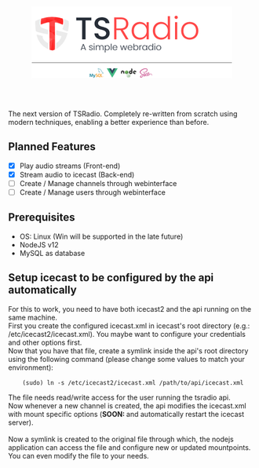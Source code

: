 <img src="attachments/project_banner.png" alt="Project Banner" style="display: block; margin: 0 auto 64px auto;" />

The next version of TSRadio. Completely re-written from scratch using modern techniques, enabling a better experience than before.

## Planned Features
- [x] Play audio streams (Front-end)
- [x] Stream audio to icecast (Back-end)
- [ ] Create / Manage channels through webinterface
- [ ] Create / Manage users through webinterface

## Prerequisites
* OS: Linux (Win will be supported in the late future)
* NodeJS v12
* MySQL as database

## Setup icecast to be configured by the api automatically
For this to work, you need to have both icecast2 and the api running on the same machine. <br>
First you create the configured icecast.xml in icecast's root directory (e.g.: /etc/icecast2/icecast.xml). You maybe want to configure your credentials and other options first.
<br> Now that you have that file, create a symlink inside the api's root directory using the following command (please change some values to match your environment):

```
    (sudo) ln -s /etc/icecast2/icecast.xml /path/to/api/icecast.xml
```

The file needs read/write access for the user running the tsradio api.<br>
Now whenever a new channel is created, the api modifies the icecast.xml with mount specific options (<b>SOON: </b>and automatically restart the icecast server). <br><br>
Now a symlink is created to the original file through which, the nodejs application can access the file and configure new or updated mountpoints. You can even modify the file to your needs.